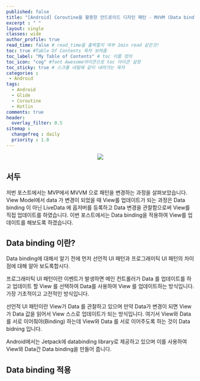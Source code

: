 ```yaml
---
published: false
title: "[Android] Coroutine을 활용한 안드로이드 디자인 패턴 - MVVM (Data binding)"	
excerpt : " "	
layout: single	
classes: wide
author_profile: true	
read_time: false # read_time을 출력할지 여부 1min read 같은것!	
toc: true #Table Of Contents 목차 보여줌	
toc_label: "My Table of Contents" # toc 이름 정의	
toc_icon: "cog" #font Awesome아이콘으로 toc 아이콘 설정	
toc_sticky: true # 스크롤 내릴때 같이 내려가는 목차	
categories :	
 - Android	
tags: 	
  - Android
  - Glide
  - Coroutine
  - Kotlin
comments: true	
header:	
  overlay_filter: 0.5	
sitemap :	
  changefreq : daily	
  priority : 1.0	
---
```


<div align="center">
<img src="https://miro.medium.com/max/2140/1*pgFREsmroqa52ITl4iBPZQ.png" >
</div>


## 서두

저번 포스트에서는 MVP에서 MVVM 으로 패턴을 변경하는 과정을 살펴보았습니다. View Model에서 data 가 변경이 되었을 때 View를 업데이트가 되는 과정은 Data binding 이 아닌 LiveData 에 옵저버를 등록하고 Data 변경을 관찰함으로써 View를 직접 업데이트를 하였습니다. 이번 포스트에서는 Data binding을 적용하여 View를 업데이트를 해보도록 하겠습니다.

## Data binding 이란?

Data binding에 대해서 알기 전에 먼저 선언적 UI 패턴과 프로그래미틱 UI 패턴의 차이 점에 대해 알아 보도록합시다.

프로그래미틱 UI 패턴이란 이벤트가 발생하면 메인 컨트롤러가 Data 를 업데이트를 하고 업데이트 할 View 를 선택하여 Data를 사용하여 View 를 업데이트하는 방식입니다. 가장 기초적이고 고전적인 방식입니다.

선언적 UI 패턴이란 View가 Data 를 관찰하고 있으며 만약 Data가 변경이 되면 View가 Data 값을 읽어서 View 스스로 업데이트가 되는 방식입니다.
여기서 View와 Data 를 서로 이어줘야(Binding) 하는데 View와 Data 를 서로 이어주도록 하는 것이 Data bidning 입니다.

Android에서는 Jetpack에 databinding library로 제공하고 있으며 이를 사용하여 View와 Data간 Data binding을 만들어 줍니다.

## Data binding 적용

